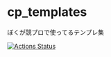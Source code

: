 # cp_templates

ぼくが競プロで使ってるテンプレ集

[![Actions Status](https://github.com/Memories-of-Sun-and-Moon/cp_templates/workflows/verify/badge.svg)](https://github.com/Memories-of-Sun-and-Moon/cp_templates/actions)
